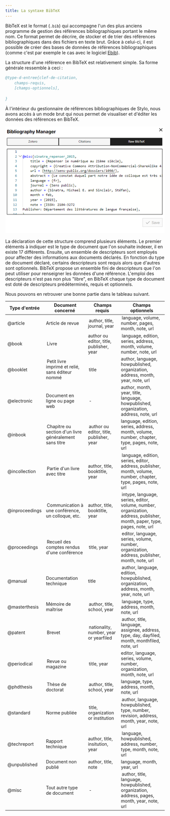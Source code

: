 ```yaml
---
title: La syntaxe BibTeX
---
```


BibTeX est le format (`.bib`) qui accompagne l'un des plus anciens programme de gestion des références bibliographiques portant le même nom.
Ce format permet de décrire, de stocker et de trier des références bibliographiques dans des fichiers en texte brut.
Grâce à celui-ci, il est possible de créer des bases de données de références bibliographiques (comme c'est par exemple le cas avec le logiciel [Ebib](https://joostkremers.github.io/ebib/)).

La structure d'une référence en BibTeX est relativement simple.
Sa forme générale ressemble à ceci : 

```bib
@type-d-entree{clef-de-citation,
    champs-requis,
    [champs-optionnels],

}

```

À l'intérieur du gestionnaire de références bibliographiques de Stylo, nous avons accès à un mode brut qui nous permet de visualiser et d'éditer les données des références en BibTeX.

![Exemple référence en BibTeX](docs/uploads/images/BibliographieRawBibTeX-V2.png)

La déclaration de cette structure comprend plusieurs éléments. 
Le premier éléments à indiquer est le type de document que l'on souhaite indexer, il en existe 17 différents.
Ensuite, un ensemble de descripteurs sont employés pour affecter des informations aux documents déclarés.
En fonction du type de document déclaré, certains descripteurs sont requis alors que d'autres sont optionnels.
BibTeX propose un ensemble fini de descripteurs que l'on peut utiliser pour renseigner les données d'une référence.
L'emploi des descripteurs n'est pas non plus "libre", en BibTeX chaque type de document est doté de descripteurs prédéterminés, requis et optionnels.

Nous pouvons en retrouver une bonne partie dans le tableau suivant.

Type d'entrée | Document concerné | Champs requis | Champs optionnels
--|--|--|--
@article | Article de revue | author, title, journal, year | language, volume, number, pages, month, note, url
@book | Livre | author ou editor, title, publisher, year | language, edition, series, address, month, volume, number, note, url
@booklet | Petit livre imprimé et relié, sans éditeur nommé | title | author, language, howpublished, organization, address, month, year, note, url
@electronic | Document en ligne ou page web | - | author, month, year, title, language, howpublished, organization, address, note, url
@inbook | Chapitre ou section d'un livre généralement sans titre | author ou editor, title, publisher, year | language, edition, series, address, month, volume, number, chapter, type, pages, note, url
@incollection | Partie d'un livre avec titre | author, title, booktitle, year | language, edition, series, editor, address, publisher, month, volume, number, chapter, type, pages, note, url
@inproceedings | Communication à une conférence, un colloque, etc. | author, title, booktitle, year | intype, language, series, editor, volume, number, organization, address, publisher, month, paper, type, pages, note, url
@proceedings | Recueil des comptes rendus d'une conférence | title, year | editor, language, series, volume, number, organization, address, publisher, month, note, url
@manual | Documentation technique | title | author, language, edition, howpublished, organization, address, month, year, note, url
@masterthesis | Mémoire de maîtrise | author, title, school, year | language, type, address, month, note, url
@patent | Brevet | nationality, number, year or yearfiled | author, title, language, assignee, address, type, day, dayfiled, month, monthfiled, note, url
@periodical | Revue ou magazine | title, year | editor, language, series, volume, number, organization, month, note, url
@phdthesis | Thèse de doctorat | author, title, school, year | language, type, address, month, note, url
@standard | Norme publiée | title, organization or institution | author, language, howpublished, type, number, revision, address, month, year, note, url
@techreport | Rapport technique | author, title, insitution, year | language, howpublished, address, number, type, month, note, url
@unpublished | Document non publié | author, title, note | language, month, year, url
@misc | Tout autre type de document | - | author, title, language, howpublished, organization, address, pages, month, year, note, url

